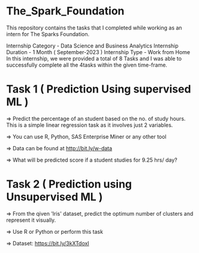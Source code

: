 # The_Spark_Foundation

This repository contains the tasks that I completed while working as an intern for The Sparks Foundation.

Internship Category - Data Science and Business Analytics
Internship Duration - 1 Month ( September-2023 )
Internship Type - Work from Home
In this internship, we were provided a total of 8 Tasks and I was able to successfully complete all the 4tasks within the given time-frame.

# Task 1 ( Prediction Using supervised ML )

=> Predict the percentage of an student based on the no. of study hours. This is a simple linear regression task as it involves just 2 variables.

=> You can use R, Python, SAS Enterprise Miner or any other tool

=> Data can be found at http://bit.ly/w-data

=> What will be predicted score if a student studies for 9.25 hrs/ day?

# Task 2 ( Prediction using Unsupervised ML )

=> From the qiven 'lris' dataset, predict the optimum number of clusters and represent it visually.

=> Use R or Python or perform this task

=> Dataset: https://bit.ly/3kXTdoxI
